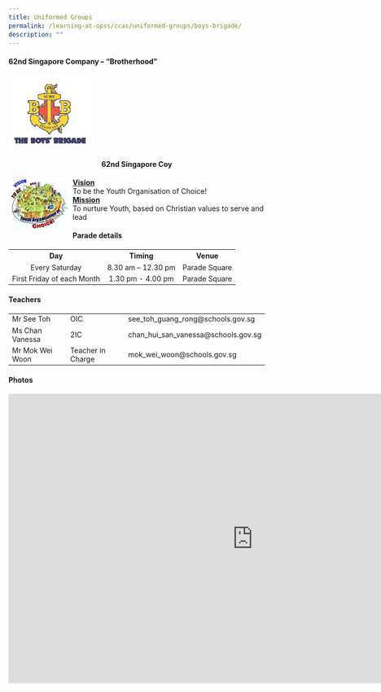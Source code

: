 ```yaml
---
title: Uniformed Groups
permalink: /learning-at-opss/ccas/uniformed-groups/boys-brigade/
description: ""
---
```


<h4>62nd Singapore Company &ndash; &ldquo;Brotherhood&rdquo;</h4>
<img style="width: 33%;" src="/images/bb1.png" />
<h4 style="text-align: center;"><strong>62nd Singapore Coy</strong></h4>
<img style="width: 25%;" src="/images/bb2.jpg" align = "left" />
<p><strong><u>Vision</u></strong><br />To be the Youth Organisation of Choice!<br /><u><strong>Mission<br /></strong></u>To nurture Youth, based on Christian values to serve and lead</p>
<h4>Parade details</h4>
<table>
<tbody>
<tr>
<th style="text-align: center;">Day</th>
<th style="text-align: center;">Timing</th>
<th style="text-align: center;">Venue</th>
</tr>
<tr>
<td style="text-align: center;">Every Saturday</td>
<td style="text-align: center;">8.30 am &ndash; 12.30 pm</td>
<td style="text-align: center;">Parade Square</td>
</tr>
<tr>
<td style="text-align: center;">First Friday of each Month</td>
<td style="text-align: center;">1.30 pm - 4.00 pm</td>
<td style="text-align: center;">Parade Square</td>
</tr>
</tbody>
</table>
<h4>Teachers</h4>
<table>
<tbody>
<tr>
<td>Mr See Toh</td>
<td>OIC</td>
<td>see_toh_guang_rong@schools.gov.sg</td>
</tr>
<tr>
<td>Ms Chan Vanessa</td>
<td>2IC</td>
<td>chan_hui_san_vanessa@schools.gov.sg</td>
</tr>
<tr>
<td>Mr Mok Wei Woon</td>
<td>Teacher in Charge</td>
<td>mok_wei_woon@schools.gov.sg</td>
</tr>
</tbody>
</table>
<h4>Photos</h4>
<iframe src="https://docs.google.com/presentation/d/e/2PACX-1vScSEqH3Dzq1mbK47iPSpj7IFxBoVXBMrqiBql3yWOE8qjR8rovxkl3hoZZ0Nh0V04BROLmNe9dRPXY/embed?start=false&loop=false&delayms=10000" frameborder="0" width="960" height="569" allowfullscreen="true"></iframe>